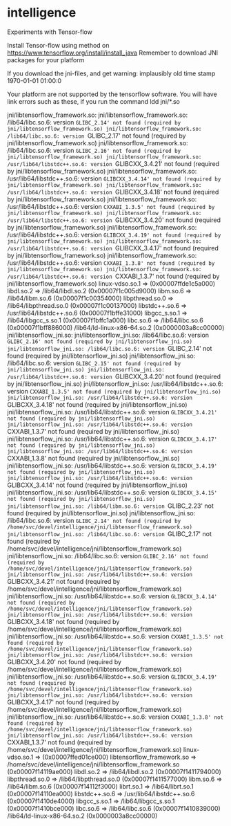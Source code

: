 # intelligence
Experiments with Tensor-flow

Install Tensor-flow using method on https://www.tensorflow.org/install/install_java
Remember to download JNI packages for your platform

If you download the jni-files, and get warning:
implausibly old time stamp 1970-01-01 01:00:0

Your platform are not supported by the tensorflow software.
You will have link errors such as these,
if you 
run the command ldd jni/*.so


jni/libtensorflow_framework.so:
jni/libtensorflow_framework.so: /lib64/libc.so.6: version `GLIBC_2.14' not found (required by jni/libtensorflow_framework.so)
jni/libtensorflow_framework.so: /lib64/libc.so.6: version `GLIBC_2.17' not found (required by jni/libtensorflow_framework.so)
jni/libtensorflow_framework.so: /lib64/libc.so.6: version `GLIBC_2.16' not found (required by jni/libtensorflow_framework.so)
jni/libtensorflow_framework.so: /usr/lib64/libstdc++.so.6: version `GLIBCXX_3.4.21' not found (required by jni/libtensorflow_framework.so)
jni/libtensorflow_framework.so: /usr/lib64/libstdc++.so.6: version `GLIBCXX_3.4.14' not found (required by jni/libtensorflow_framework.so)
jni/libtensorflow_framework.so: /usr/lib64/libstdc++.so.6: version `GLIBCXX_3.4.18' not found (required by jni/libtensorflow_framework.so)
jni/libtensorflow_framework.so: /usr/lib64/libstdc++.so.6: version `CXXABI_1.3.5' not found (required by jni/libtensorflow_framework.so)
jni/libtensorflow_framework.so: /usr/lib64/libstdc++.so.6: version `GLIBCXX_3.4.20' not found (required by jni/libtensorflow_framework.so)
jni/libtensorflow_framework.so: /usr/lib64/libstdc++.so.6: version `GLIBCXX_3.4.19' not found (required by jni/libtensorflow_framework.so)
jni/libtensorflow_framework.so: /usr/lib64/libstdc++.so.6: version `GLIBCXX_3.4.17' not found (required by jni/libtensorflow_framework.so)
jni/libtensorflow_framework.so: /usr/lib64/libstdc++.so.6: version `CXXABI_1.3.8' not found (required by jni/libtensorflow_framework.so)
jni/libtensorflow_framework.so: /usr/lib64/libstdc++.so.6: version `CXXABI_1.3.7' not found (required by jni/libtensorflow_framework.so)
	linux-vdso.so.1 =>  (0x00007ffde1c5a000)
	libdl.so.2 => /lib64/libdl.so.2 (0x00007f1c005d9000)
	libm.so.6 => /lib64/libm.so.6 (0x00007f1c00354000)
	libpthread.so.0 => /lib64/libpthread.so.0 (0x00007f1c00137000)
	libstdc++.so.6 => /usr/lib64/libstdc++.so.6 (0x00007f1bffe31000)
	libgcc_s.so.1 => /lib64/libgcc_s.so.1 (0x00007f1bffc1a000)
	libc.so.6 => /lib64/libc.so.6 (0x00007f1bff886000)
	/lib64/ld-linux-x86-64.so.2 (0x0000003a8cc00000)
jni/libtensorflow_jni.so:
jni/libtensorflow_jni.so: /lib64/libc.so.6: version `GLIBC_2.16' not found (required by jni/libtensorflow_jni.so)
jni/libtensorflow_jni.so: /lib64/libc.so.6: version `GLIBC_2.14' not found (required by jni/libtensorflow_jni.so)
jni/libtensorflow_jni.so: /lib64/libc.so.6: version `GLIBC_2.15' not found (required by jni/libtensorflow_jni.so)
jni/libtensorflow_jni.so: /usr/lib64/libstdc++.so.6: version `GLIBCXX_3.4.20' not found (required by jni/libtensorflow_jni.so)
jni/libtensorflow_jni.so: /usr/lib64/libstdc++.so.6: version `CXXABI_1.3.5' not found (required by jni/libtensorflow_jni.so)
jni/libtensorflow_jni.so: /usr/lib64/libstdc++.so.6: version `GLIBCXX_3.4.18' not found (required by jni/libtensorflow_jni.so)
jni/libtensorflow_jni.so: /usr/lib64/libstdc++.so.6: version `GLIBCXX_3.4.21' not found (required by jni/libtensorflow_jni.so)
jni/libtensorflow_jni.so: /usr/lib64/libstdc++.so.6: version `CXXABI_1.3.7' not found (required by jni/libtensorflow_jni.so)
jni/libtensorflow_jni.so: /usr/lib64/libstdc++.so.6: version `GLIBCXX_3.4.17' not found (required by jni/libtensorflow_jni.so)
jni/libtensorflow_jni.so: /usr/lib64/libstdc++.so.6: version `CXXABI_1.3.8' not found (required by jni/libtensorflow_jni.so)
jni/libtensorflow_jni.so: /usr/lib64/libstdc++.so.6: version `GLIBCXX_3.4.19' not found (required by jni/libtensorflow_jni.so)
jni/libtensorflow_jni.so: /usr/lib64/libstdc++.so.6: version `GLIBCXX_3.4.14' not found (required by jni/libtensorflow_jni.so)
jni/libtensorflow_jni.so: /usr/lib64/libstdc++.so.6: version `GLIBCXX_3.4.15' not found (required by jni/libtensorflow_jni.so)
jni/libtensorflow_jni.so: /lib64/libm.so.6: version `GLIBC_2.23' not found (required by jni/libtensorflow_jni.so)
jni/libtensorflow_jni.so: /lib64/libc.so.6: version `GLIBC_2.14' not found (required by /home/svc/devel/intelligence/jni/libtensorflow_framework.so)
jni/libtensorflow_jni.so: /lib64/libc.so.6: version `GLIBC_2.17' not found (required by /home/svc/devel/intelligence/jni/libtensorflow_framework.so)
jni/libtensorflow_jni.so: /lib64/libc.so.6: version `GLIBC_2.16' not found (required by /home/svc/devel/intelligence/jni/libtensorflow_framework.so)
jni/libtensorflow_jni.so: /usr/lib64/libstdc++.so.6: version `GLIBCXX_3.4.21' not found (required by /home/svc/devel/intelligence/jni/libtensorflow_framework.so)
jni/libtensorflow_jni.so: /usr/lib64/libstdc++.so.6: version `GLIBCXX_3.4.14' not found (required by /home/svc/devel/intelligence/jni/libtensorflow_framework.so)
jni/libtensorflow_jni.so: /usr/lib64/libstdc++.so.6: version `GLIBCXX_3.4.18' not found (required by /home/svc/devel/intelligence/jni/libtensorflow_framework.so)
jni/libtensorflow_jni.so: /usr/lib64/libstdc++.so.6: version `CXXABI_1.3.5' not found (required by /home/svc/devel/intelligence/jni/libtensorflow_framework.so)
jni/libtensorflow_jni.so: /usr/lib64/libstdc++.so.6: version `GLIBCXX_3.4.20' not found (required by /home/svc/devel/intelligence/jni/libtensorflow_framework.so)
jni/libtensorflow_jni.so: /usr/lib64/libstdc++.so.6: version `GLIBCXX_3.4.19' not found (required by /home/svc/devel/intelligence/jni/libtensorflow_framework.so)
jni/libtensorflow_jni.so: /usr/lib64/libstdc++.so.6: version `GLIBCXX_3.4.17' not found (required by /home/svc/devel/intelligence/jni/libtensorflow_framework.so)
jni/libtensorflow_jni.so: /usr/lib64/libstdc++.so.6: version `CXXABI_1.3.8' not found (required by /home/svc/devel/intelligence/jni/libtensorflow_framework.so)
jni/libtensorflow_jni.so: /usr/lib64/libstdc++.so.6: version `CXXABI_1.3.7' not found (required by /home/svc/devel/intelligence/jni/libtensorflow_framework.so)
	linux-vdso.so.1 =>  (0x00007ffed01ce000)
	libtensorflow_framework.so => /home/svc/devel/intelligence/jni/libtensorflow_framework.so (0x00007f14119ae000)
	libdl.so.2 => /lib64/libdl.so.2 (0x00007f1411794000)
	libpthread.so.0 => /lib64/libpthread.so.0 (0x00007f1411577000)
	libm.so.6 => /lib64/libm.so.6 (0x00007f14112f3000)
	librt.so.1 => /lib64/librt.so.1 (0x00007f14110ea000)
	libstdc++.so.6 => /usr/lib64/libstdc++.so.6 (0x00007f1410de4000)
	libgcc_s.so.1 => /lib64/libgcc_s.so.1 (0x00007f1410bce000)
	libc.so.6 => /lib64/libc.so.6 (0x00007f1410839000)
	/lib64/ld-linux-x86-64.so.2 (0x0000003a8cc00000)




